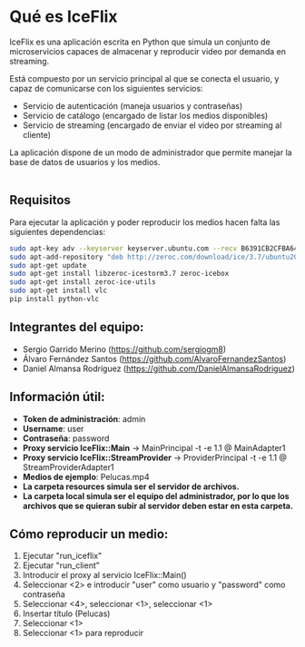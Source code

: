 # Qué es IceFlix
IceFlix es una aplicación escrita en Python que simula un conjunto de microservicios capaces de 
almacenar y reproducir video por demanda en streaming.

Está compuesto por un servicio principal al que se conecta el usuario, y capaz de comunicarse 
con los siguientes servicios:
- Servicio de autenticación (maneja usuarios y contraseñas)
- Servicio de catálogo (encargado de listar los medios disponibles)
- Servicio de streaming (encargado de enviar el video por streaming al cliente)

La aplicación dispone de un modo de administrador que permite manejar la base de datos de usuarios
y los medios.
<br/><br/>

## Requisitos
Para ejecutar la aplicación y poder reproducir los medios hacen falta las siguientes dependencias:

```bash
sudo apt-key adv --keyserver keyserver.ubuntu.com --recv B6391CB2CFBA643D  
sudo apt-add-repository "deb http://zeroc.com/download/ice/3.7/ubuntu20.04 stable main"  
sudo apt-get update  
sudo apt-get install libzeroc-icestorm3.7 zeroc-icebox  
sudo apt-get install zeroc-ice-utils  
sudo apt-get install vlc  
pip install python-vlc
```

## Integrantes del equipo:  
- Sergio Garrido Merino (https://github.com/sergiogm8)
- Álvaro Fernández Santos (https://github.com/AlvaroFernandezSantos) 
- Daniel Almansa Rodríguez (https://github.com/DanielAlmansaRodriguez)

## Información útil:  
- **Token de administración**: admin  
- **Username**: user  
- **Contraseña**: password  
- **Proxy servicio IceFlix::Main** -> MainPrincipal -t -e 1.1 @ MainAdapter1
- **Proxy servicio IceFlix::StreamProvider** -> ProviderPrincipal -t -e 1.1 @ StreamProviderAdapter1
- **Medios de ejemplo**: Pelucas.mp4  
- **La carpeta resources simula ser el servidor de archivos.**  
- **La carpeta local simula ser el equipo del administrador, por lo que los archivos que se quieran subir al servidor deben estar en esta carpeta.**

## Cómo reproducir un medio:
1. Ejecutar "run_iceflix"
2. Ejecutar "run_client"
3. Introducir el proxy al servicio IceFlix::Main()
4. Seleccionar <2> e introducir "user" como usuario y "password" como contraseña
5. Seleccionar <4>, seleccionar <1>, seleccionar <1>
6. Insertar título (Pelucas)
7. Seleccionar <1>
8. Seleccionar <1> para reproducir